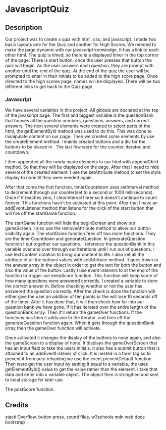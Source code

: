 # JavascriptQuiz

## Description

Our project was to create a quiz with html, css, and javascript. I made two basic layouts one for the Quiz and another for High Scores. We needed to make the page dynamic with our javascript knowledge. It has a link to each other html. The quiz is timed, so there is a displayed timer in the top corner of the page. There is start button, once the user presses that button the quiz will begin.  As the user answers each question, they are prompt with another until the end of the quiz. At the end of the quiz the user will be prompted to enter in their initials to be added to the high score page. Once directed to the high scores page, names will be displayed.  There will be two different links to get back to the Quiz page.

### Javascript

We have several variables in this project, All globals are declared at the top of the javascript page.  The first and biggest variable is the questionBank that houses all the question numbers, questions, answers, and correct answers.  The next several elements were created to select parts of the html, the getElementById method was used to do this. This was done to manipulate content on our page.  Then we created some elements by use the createElement method.  I mainly created buttons and a div for the buttons to be placed in .  The last few were for the counter, iterator, and countdown.  

I then appended all the newly made elements to our html with appendChild method. So that they will be displayed on the page. After that I need to hide several of the created element. I use the setAttribute method to set the style display to none til they were needed again.  

After that come the first function, timerCountdown uses setInterval method to decrement through our counter(set to a second or 1000 milliseconds).  Once if it reaches zero, I clearInterval timer so it doesn't continue to count forever. This functions hasn't be activated at this point.  After that I have an addEventListener method that listens for the click of the start button that will fire off the startGame function. 

The startGame function will hide the beginScreen and show our gameScreen.  I also use the removeAttribute method to allow our button visibility again.  The startGame function fires off two more functions.  They are the timerCountdown and generateQuestion.  In generateQuestion function I put together our questions.  I reference the questionBank in this variable over and over through our iterations until I run out of questions.  I use textContent notation to bring our content to life.  I also set all the attribute of all the buttons values with setAttribute method.  It goes down to the answer array in the object in order to get the text for both the button and also the value of the button.  Lastly I use event listeners to at the end of the function to trigger our keepScore function. This function will keep score of how many questions were answered correctly.  I created a variable to store the correct answer in. Before checking whether or not the user has answered the question correctly.  After the check is done the function will either give the user an addition of ten points or the will lose 10 seconds off of the timer.  After it has done that, it will then check how far into our question bank we have gone.  If it has iterated over the entire length of the questionBank array.  Then it'll return the gameOver functions.  If the functions has then it adds one to the iterator. and fires off the generateQuestion function again.  When it gets through the questionBank array then the gameOver function will activate. 

Once activated it changes the display of the buttons to none again, and also the gameScreen to a display of none.  It displays the gameOverScreen that has an input field to take the users initials.  It also has a submit button that is attached to an addEventListener of click. It is nested in a form tag so to prevent it from auto reloading we use the event.preventDefault function.  Then were get the user input by setting it equal to a variable, the uses getElementById().value to get the value rather than the element. I take that data and enter into a variable object.  The object then is stringified and sent to local storage for later use.  

The postScore function.



## Credits
stack Overflow. button press, sound files, 
w3schools
mdn web docs
bootstrap